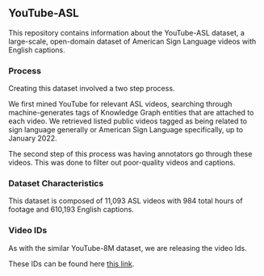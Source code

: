 ## YouTube-ASL

This repository contains information about the YouTube-ASL dataset, a
large-scale, open-domain dataset of American Sign Language videos with English
captions.

### Process

Creating this dataset involved a two step process.

We first mined YouTube for relevant ASL videos, searching through
machine-generates tags of Knowledge Graph entities that are attached to each
video. We retrieved listed public videos tagged as being related to sign
language generally or American Sign Language specifically, up to January 2022.

The second step of this process was having annotators go through these videos.
This was done to filter out poor-quality videos and captions.

### Dataset Characteristics

This dataset is composed of 11,093 ASL videos with 984 total hours of footage
and 610,193 English captions.

### Video IDs

As with the similar YouTube-8M dataset, we are releasing the video Ids.

These IDs can be found here
[this link](https://console.cloud.google.com/storage/browser/gresearch/youtube-asl).